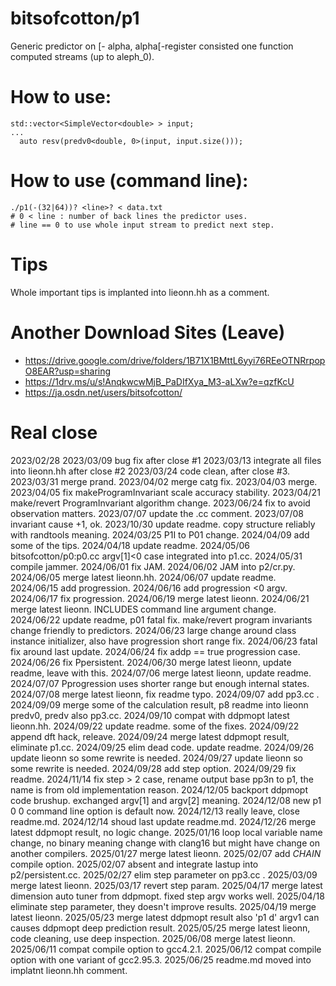 # bitsofcotton/p1
Generic predictor on \[- alpha, alpha\[-register consisted one function computed streams (up to aleph_0).

# How to use:
    std::vector<SimpleVector<double> > input;
    ...
      auto resv(predv0<double, 0>(input, input.size()));

# How to use (command line):
    ./p1(-(32|64))? <line>? < data.txt
    # 0 < line : number of back lines the predictor uses.
    # line == 0 to use whole input stream to predict next step.

# Tips
Whole important tips is implanted into lieonn.hh as a comment.

# Another Download Sites (Leave)
* https://drive.google.com/drive/folders/1B71X1BMttL6yyi76REeOTNRrpopO8EAR?usp=sharing
* https://1drv.ms/u/s!AnqkwcwMjB_PaDIfXya_M3-aLXw?e=qzfKcU
* https://ja.osdn.net/users/bitsofcotton/

# Real close
2023/02/28
2023/03/09 bug fix after close #1
2023/03/13 integrate all files into lieonn.hh after close #2
2023/03/24 code clean, after close #3.
2023/03/31 merge prand.
2023/04/02 merge catg fix.
2023/04/03 merge.
2023/04/05 fix makeProgramInvariant scale accuracy stability.
2023/04/21 make/revert ProgramInvariant algorithm change.
2023/06/24 fix to avoid observation matters.
2023/07/07 update the .cc comment.
2023/07/08 invariant cause +1, ok.
2023/10/30 update readme. copy structure reliably with randtools meaning.
2024/03/25 P1I to P01 change.
2024/04/09 add some of the tips.
2024/04/18 update readme.
2024/05/06 bitsofcotton/p0:p0.cc argv\[1\]\<0 case integrated into p1.cc.
2024/05/31 compile jammer.
2024/06/01 fix JAM.
2024/06/02 JAM into p2/cr.py.
2024/06/05 merge latest lieonn.hh.
2024/06/07 update readme.
2024/06/15 add progression.
2024/06/16 add progression \<0 argv.
2024/06/17 fix progression.
2024/06/19 merge latest lieonn.
2024/06/21 merge latest lieonn. INCLUDES command line argument change.
2024/06/22 update readme, p01 fatal fix. make/revert program invariants change friendly to predictors.
2024/06/23 large change around class instance initializer, also have progression short range fix.
2024/06/23 fatal fix around last update.
2024/06/24 fix addp == true progression case.
2024/06/26 fix Ppersistent.
2024/06/30 merge latest lieonn, update readme, leave with this.
2024/07/06 merge latest lieonn, update readme.
2024/07/07 Pprogression uses shorter range but enough internal states.
2024/07/08 merge latest lieonn, fix readme typo.
2024/09/07 add pp3.cc .
2024/09/09 merge some of the calculation result, p8 readme into lieonn predv0, predv also pp3.cc.
2024/09/10 compat with ddpmopt latest lieonn.hh.
2024/09/22 update readme. some of the fixes.
2024/09/22 append dft hack, releave.
2024/09/24 merge latest ddpmopt result, eliminate p1.cc.
2024/09/25 elim dead code. update readme.
2024/09/26 update lieonn so some rewrite is needed.
2024/09/27 update lieonn so some rewrite is needed.
2024/09/28 add step option.
2024/09/29 fix readme.
2024/11/14 fix step \> 2 case, rename output base pp3n to p1, the name is from old implementation reason.
2024/12/05 backport ddpmopt code brushup. exchanged argv[1] and argv[2] meaning.
2024/12/08 new p1 0 0 command line option is default now.
2024/12/13 really leave, close readme.md.
2024/12/14 shoud last update readme.md.
2024/12/26 merge latest ddpmopt result, no logic change.
2025/01/16 loop local variable name change, no binary meaning change with clang16 but might have change on another compilers.
2025/01/27 merge latest lieonn.
2025/02/07 add _CHAIN_ compile option.
2025/02/07 absent and integrate lastup into p2/persistent.cc.
2025/02/27 elim step parameter on pp3.cc .
2025/03/09 merge latest lieonn.
2025/03/17 revert step param.
2025/04/17 merge latest dimension auto tuner from ddpmopt. fixed step argv works well.
2025/04/18 eliminate step parameter, they doesn't improve results.
2025/04/19 merge latest lieonn.
2025/05/23 merge latest ddpmopt result also 'p1 d' argv1 can causes ddpmopt deep prediction result.
2025/05/25 merge latest lieonn, code cleaning, use deep inspection.
2025/06/08 merge latest lieonn.
2025/06/11 compat compile option to gcc4.2.1.
2025/06/12 compat compile option with one variant of gcc2.95.3.
2025/06/25 readme.md moved into implatnt lieonn.hh comment.

